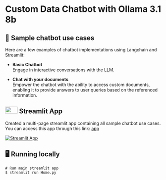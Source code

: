 # Custom Data Chatbot with Ollama 3.1 8b

## 💬 Sample chatbot use cases
Here are a few examples of chatbot implementations using Langchain and Streamlit:
-  **Basic Chatbot** \
  Engage in interactive conversations with the LLM.

-  **Chat with your documents** \
  Empower the chatbot with the ability to access custom documents, enabling it to provide answers to user queries based on the referenced information.

## <img src="https://streamlit.io/images/brand/streamlit-mark-color.png" width="40" height="22"> Streamlit App
Created a multi-page streamlit app containing all sample chatbot use cases. \
You can access this app through this link: [app](https://www.facebook.com/)

[![Streamlit App](https://static.streamlit.io/badges/streamlit_badge_black_white.svg)](https://github.com/mattzuha/TestChat4)

## 🖥️ Running locally
```shell
# Run main streamlit app
$ streamlit run Home.py
```
